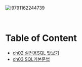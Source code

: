 ![l9791162244739](https://user-images.githubusercontent.com/80089860/156730626-c435719f-ca22-4e0b-a585-fc3304c94577.jpg)

<br>

# Table of Content

- [ch02 실전용SQL 맛보기](https://github.com/Jinuk93/TIL/blob/master/DB/MySQL/Hon_Gong_SQL/docs/ch02_SQL.md)
- [ch03 SQL기본문법](https://github.com/Jinuk93/TIL/blob/master/DB/MySQL/Hon_Gong_SQL/docs/ch03_SQL%EA%B8%B0%EB%B3%B8%EB%AC%B8%EB%B2%95.md)
